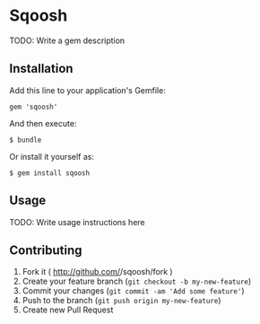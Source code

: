 # Sqoosh

TODO: Write a gem description

## Installation

Add this line to your application's Gemfile:

    gem 'sqoosh'

And then execute:

    $ bundle

Or install it yourself as:

    $ gem install sqoosh

## Usage

TODO: Write usage instructions here

## Contributing

1. Fork it ( http://github.com/<my-github-username>/sqoosh/fork )
2. Create your feature branch (`git checkout -b my-new-feature`)
3. Commit your changes (`git commit -am 'Add some feature'`)
4. Push to the branch (`git push origin my-new-feature`)
5. Create new Pull Request
